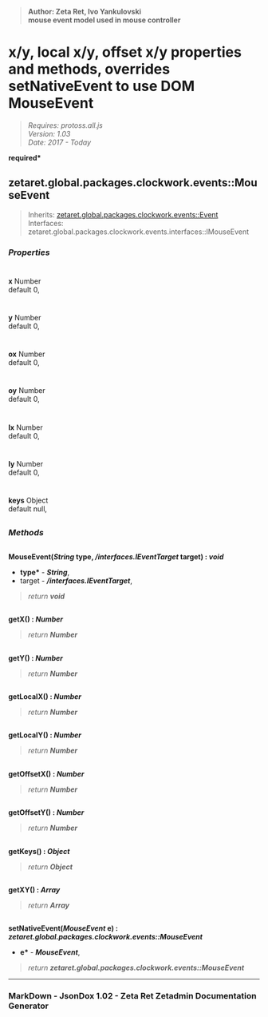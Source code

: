 > __Author: Zeta Ret, Ivo Yankulovski__  
> __mouse event model used in mouse controller__  
# x/y, local x/y, offset x/y properties and methods, overrides setNativeEvent to use DOM MouseEvent  
> *Requires: protoss.all.js*  
> *Version: 1.03*  
> *Date: 2017 - Today*  

__required*__

## zetaret.global.packages.clockwork.events::MouseEvent  
> Inherits: [zetaret.global.packages.clockwork.events::Event](Event.md)  
> Interfaces: zetaret.global.packages.clockwork.events.interfaces::IMouseEvent  

### *Properties*  

#
__x__ Number  
default 0,   

#
__y__ Number  
default 0,   

#
__ox__ Number  
default 0,   

#
__oy__ Number  
default 0,   

#
__lx__ Number  
default 0,   

#
__ly__ Number  
default 0,   

#
__keys__ Object  
default null,   


##
### *Methods*  

##
__MouseEvent(*String* type, */interfaces.IEventTarget* target) : *void*__  
  
- __type*__ - __*String*__,   
- target - __*/interfaces.IEventTarget*__,   
> *return __void__*  

##
__getX() : *Number*__  
  
> *return __Number__*  

##
__getY() : *Number*__  
  
> *return __Number__*  

##
__getLocalX() : *Number*__  
  
> *return __Number__*  

##
__getLocalY() : *Number*__  
  
> *return __Number__*  

##
__getOffsetX() : *Number*__  
  
> *return __Number__*  

##
__getOffsetY() : *Number*__  
  
> *return __Number__*  

##
__getKeys() : *Object*__  
  
> *return __Object__*  

##
__getXY() : *Array*__  
  
> *return __Array__*  

##
__setNativeEvent(*MouseEvent* e) : *zetaret.global.packages.clockwork.events::MouseEvent*__  
  
- __e*__ - __*MouseEvent*__,   
> *return __zetaret.global.packages.clockwork.events::MouseEvent__*  

---
### MarkDown - JsonDox 1.02 - Zeta Ret Zetadmin Documentation Generator
